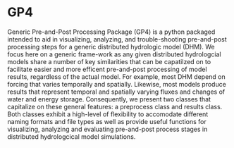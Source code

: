 # GP4
Generic Pre-and-Post Processing Package (GP4) is a python packaged intended to aid in visualizing, analyzing, and trouble-shooting pre-and-post processing steps for a generic distributed hydrologic model (DHM). We focus
here on a generic frame-work as any given distributed hydrologcial models share a number of key similarities that can be capatilzed on to facilitate easier and more efficent pre-and-post processing of model results, regardless of the actual model.
For example, most DHM depend on forcing that varies temporally and spatially. Likewise, most models produce results that represent temporal and spatially varying fluxes and changes of water and energy storage. Consequently, we present two classes that capitalize on these general features: a preprocess class and results class.
Both classes exhibit a high-level of flexibility to accomodate different naming formats and file types as well as provide useful functions for visualizing, analyzing and evaluating pre-and-post process stages in distributed hydrologcical model simulations.
